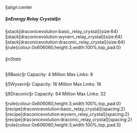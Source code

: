 §align:center
##### §nEnergy Relay Crystal§n
§stack[draconicevolution:basic_relay_crystal]{size:64} §stack[draconicevolution:wyvern_relay_crystal]{size:64} §stack[draconicevolution:draconic_relay_crystal]{size:64}
§rule{colour:0x606060,height:3,width:100%,top_pad:0}
###### §nStats

§9Basic§r
Capacity: 4 Million
Max Links: 8 

§5Wyvern§r
Capacity: 16 Million
Max Links: 16 

§6Draconic§r
Capacity: 64 Million
Max Links: 32

§rule{colour:0x606060,height:3,width:100%,top_pad:0}
§recipe[draconicevolution:basic_relay_crystal]{spacing:2}§recipe[draconicevolution:wyvern_relay_crystal]{spacing:2}§recipe[draconicevolution:draconic_relay_crystal]{spacing:2}
§rule{colour:0x606060,height:3,width:100%,top_pad:3}